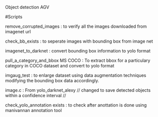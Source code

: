 Object detection AGV


#Scripts


remove_corrupted_images : to verify all the images downloaded from imagenet url

check_bb_exists : to seperate images with bounding box from image net

imagenet_to_darknet : convert bounding box information to yolo format

pull_a_category_and_bbox MS COCO  : To extract bbox for a particulary category in COCO dataset and convert to yolo format

imgaug_test   : to enlarge dataset using data augmentation techniques modifying the bounding box data accordingly.


image.c :  From yolo_darknet_alexy // changed to save detected objects within a confidence interval //

check_yolo_annotation exists : to check after anottation is done using manivannan annotation tool
